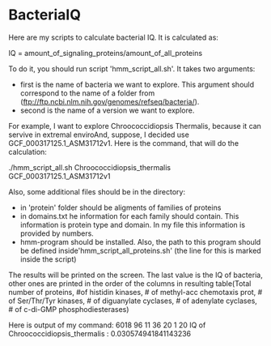 # BacteriaIQ

Here are my scripts to calculate bacterial IQ. It is calculated as:

IQ = amount_of_signaling_proteins/amount_of_all_proteins 

To do it, you should run script 'hmm_script_all.sh'. It takes two arguments:
- first is the name of bacteria we want to explore. This argument should correspond to the name of a folder from (ftp://ftp.ncbi.nlm.nih.gov/genomes/refseq/bacteria/). 
- second is the name of a version we want to explore. 

For example, I want to explore Chroococcidiopsis Thermalis, because it can servive in extremal enviroAnd, suppose, I decided use  GCF_000317125.1_ASM31712v1. Here is the command, that will do the calculation: 

./hmm_script_all.sh Chroococcidiopsis_thermalis GCF_000317125.1_ASM31712v1

Also, some additional files should be in the directory:
- in 'protein' folder should be aligments of families of proteins
- in domains.txt he information for each family should contain. This information is protein type and domain. In my file this information is provided by numbers. 
- hmm-program should be installed. Also, the path to this program should be defined inside'hmm_script_all_proteins.sh' (the line for this is marked inside the script)

The results will be printed on the screen. The last value is the IQ of bacteria, other ones are printed in the order of  the columns in resulting table(Total number of proteins,	#of histidin kinases,	# of methyl-acc chemotaxis prot,	# of Ser/Thr/Tyr kinases,	# of diguanylate cyclases, # of adenylate cyclases,	# of c-di-GMP phosphodiesterases)

Here is output of my command:
6018
96
11
36
20
1
20
IQ of  Chroococcidiopsis_thermalis : 0.030574941841143236
